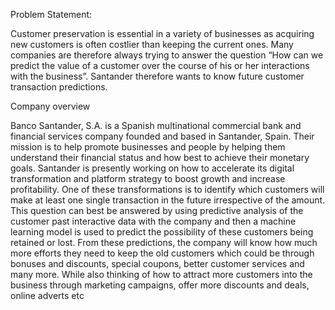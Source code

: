 
Problem Statement:

Customer preservation is essential in a variety of businesses as acquiring new customers is often
costlier than keeping the current ones. Many companies are therefore always trying to answer the
question “How can we predict the value of a customer over the course of his or her interactions
with the business”. Santander therefore wants to know future customer transaction predictions.

Company overview

Banco Santander, S.A. is a Spanish multinational commercial bank and financial services
company founded and based in Santander, Spain. Their mission is to help promote businesses
and people by helping them understand their financial status and how best to achieve their
monetary goals. Santander is presently working on how to accelerate its digital transformation
and platform strategy to boost growth and increase profitability.
One of these transformations is to identify which customers will make at least one single
transaction in the future irrespective of the amount.
This question can best be answered by using predictive analysis of the customer past interactive
data with the company and then a machine learning model is used to predict the possibility of
these customers being retained or lost.
From these predictions, the company will know how much more efforts they need to keep the old
customers which could be through bonuses and discounts, special coupons, better customer
services and many more. While also thinking of how to attract more customers into the business
through marketing campaigns, offer more discounts and deals, online adverts etc
